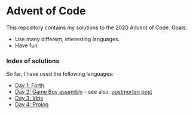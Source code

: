 # Advent of Code

This repository contains my solutions to the 2020 Advent of Code. Goals:

 - Use many different, interesting languages.
 - Have fun.

### Index of solutions

So far, I have used the following languages:

 - [Day 1: Forth](2020/day1)
 - [Day 2: Game Boy assembly](2020/day2) - see also: [postmorten post](https://www.reddit.com/r/adventofcode/comments/k5j2f7/2020_day_2_game_boy_assembly_turns_out_you_write/)
 - [Day 3: Idris](2020/day3)
 - [Day 4: Prolog](2020/day4)
